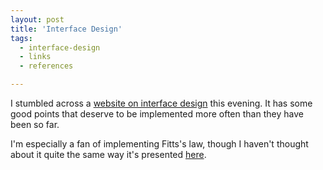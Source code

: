 ```yaml
---
layout: post
title: 'Interface Design'
tags:
  - interface-design
  - links
  - references

---
```


I stumbled across a <a href="http://www.asktog.com/basics/firstPrinciples.html">website on interface design</a> this evening. It has some good points that deserve to be implemented more often than they have been so far.

I'm especially a fan of implementing Fitts's law, though I haven't thought about it quite the same way it's presented <a href="http://www.asktog.com/columns/022DesignedToGiveFitts.html">here</a>.

